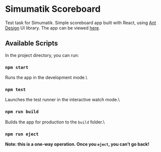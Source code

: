 # Simumatik Scoreboard

Test task for Simumatik. Simple scoreboard app built with React, using [Ant Design](https://ant.design/) UI library.
The app can be viewed [here](https://simumatik-scoreboard.netlify.app/).

## Available Scripts

In the project directory, you can run:

### `npm start`

Runs the app in the development mode.\

### `npm test`

Launches the test runner in the interactive watch mode.\

### `npm run build`

Builds the app for production to the `build` folder.\

### `npm run eject`

**Note: this is a one-way operation. Once you `eject`, you can’t go back!**
